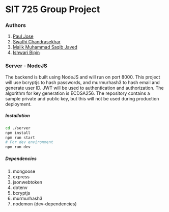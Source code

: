 # SIT 725 Group Project

### Authors

1. [Paul Jose](https://github.com/s221061447)
2. [Swathi Chandrasekhar](https://github.com/SwathiReddy1862)
3. [Malik Muhammad Saqib Javed](https://github.com/javedsaqib94)
4. [Ishwari Bipin](https://github.com/ishwarikamat7)

### Server - NodeJS

The backend is built using NodeJS and will run on port 8000.
This project will use bcryptjs to hash passwords, and murmurhash3 to hash email and generate user ID.
JWT will be used to authentication and authorization. The algorithm for key generation is ECDSA256. The repository contains a sample private and public key, but this will not be used during production deployment.

##### Installation

```bash
cd ./server
npm install
npm run start
# For dev environment
npm run dev
```

##### Dependencies

1. mongoose
2. express
3. jsonwebtoken
4. dotenv
5. bcryptjs
6. murmurhash3
7. nodemon (dev-dependencies)